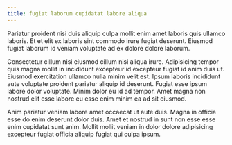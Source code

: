 ```yaml
---
title: fugiat laborum cupidatat labore aliqua
---
```


Pariatur proident nisi duis aliquip culpa mollit enim amet laboris quis ullamco laboris. Et et elit ex laboris sint commodo irure fugiat deserunt. Eiusmod fugiat laborum id veniam voluptate ad ex dolore dolore laborum.

Consectetur cillum nisi eiusmod cillum nisi aliqua irure. Adipisicing tempor quis magna mollit in incididunt excepteur id excepteur fugiat id anim duis ut. Eiusmod exercitation ullamco nulla minim velit est. Ipsum laboris incididunt aute voluptate proident pariatur aliquip id deserunt. Fugiat esse ipsum labore dolor voluptate. Minim dolor eu id ad tempor. Amet magna non nostrud elit esse labore eu esse enim minim ea ad sit eiusmod.

Anim pariatur veniam labore amet occaecat ut aute duis. Magna in officia esse do enim deserunt dolor duis. Amet et nostrud in sunt non esse esse enim cupidatat sunt anim. Mollit mollit veniam in dolor dolore adipisicing excepteur fugiat officia aliquip fugiat qui culpa ipsum.